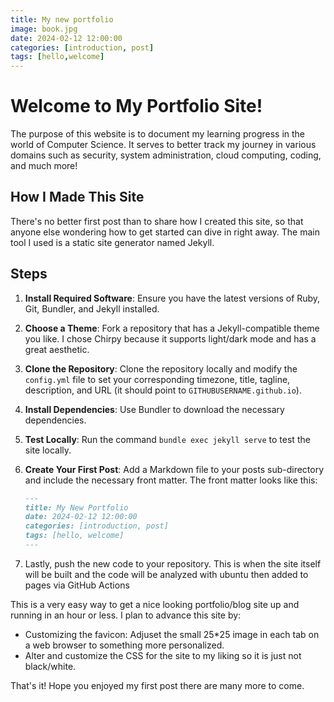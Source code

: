 ```yaml
---
title: My new portfolio
image: book.jpg
date: 2024-02-12 12:00:00 
categories: [introduction, post]
tags: [hello,welcome]
---
```


# Welcome to My Portfolio Site!

The purpose of this website is to document my learning progress in the world of Computer Science. It serves to better track my journey in various domains such as security, system administration, cloud computing, coding, and much more!

## How I Made This Site

There's no better first post than to share how I created this site, so that anyone else wondering how to get started can dive in right away. The main tool I used is a static site generator named Jekyll.

## Steps

1. **Install Required Software**: Ensure you have the latest versions of Ruby, Git, Bundler, and Jekyll installed.
2. **Choose a Theme**: Fork a repository that has a Jekyll-compatible theme you like. I chose Chirpy because it supports light/dark mode and has a great aesthetic.
3. **Clone the Repository**: Clone the repository locally and modify the `config.yml` file to set your corresponding timezone, title, tagline, description, and URL (it should point to `GITHUBUSERNAME.github.io`).
4. **Install Dependencies**: Use Bundler to download the necessary dependencies.
5. **Test Locally**: Run the command `bundle exec jekyll serve` to test the site locally.
6. **Create Your First Post**: Add a Markdown file to your posts sub-directory and include the necessary front matter. The front matter looks like this:

   ```markdown
   ---
   title: My New Portfolio
   date: 2024-02-12 12:00:00
   categories: [introduction, post]
   tags: [hello, welcome]
   ---
   ```
7. Lastly, push the new code to your repository. This is when the site itself will be built and the code will be analyzed with ubuntu then added to pages via GitHub Actions</li>


This is a very easy way to get a nice looking portfolio/blog site up and running in an hour or less. I plan to advance this site by:

<ul>
  <li>Customizing the favicon: Adjuset the small 25*25 image in each tab on a web browser to something more personalized.</li>
  <li>Alter and customize the CSS for the site to my liking so it is just not black/white.</li>
</ul>

That's it! Hope you enjoyed my first post there are many more to come.
